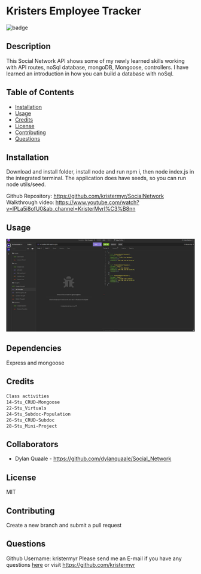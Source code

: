 # Kristers Employee Tracker
  ![badge](https://img.shields.io/badge/license-MIT-green.svg)    

  
  ## Description
This Social Network API shows some of my newly learned skills working with API routes, noSql database, mongoDB, Mongoose, controllers. I have learned an introduction in how you can build a database with noSql.
  
  ## Table of Contents
  * [Installation](#installation)
  * [Usage](#usage)
  * [Credits](#credits)
  * [License](#license)
  * [Contributing](#contributing)
  * [Questions](#questions)

  ## Installation
  Download and install folder, install node and run npm i, then node index.js in the integrated terminal. The application does have seeds, so you can run node utils/seed. 

  Github Repository: https://github.com/kristermyr/SocialNetwork
  Walkthrough video: https://www.youtube.com/watch?v=IPLa5i8ofU0&ab_channel=KristerMyrl%C3%B8nn

  ## Usage
  ![](./assets/images/screenshot.png.jpg)
  

  ## Dependencies
  Express and mongoose

  ## Credits
    Class activities
    14-Stu_CRUD-Mongoose
    22-Stu_Virtuals
    24-Stu_Subdoc-Population
    26-Stu_CRUD-Subdoc
    28-Stu_Mini-Project


  ## Collaborators
  * Dylan Quaale - https://github.com/dylanquaale/Social_Network

  ## License
  MIT

  ## Contributing
  Create a new branch and submit a pull request

  ## Questions
  Github Username: kristermyr
  Please send me an E-mail if you have any questions [here](mailto:krister90@gmail.com) or visit https://github.com/kristermyr

